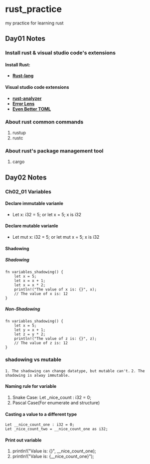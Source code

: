 # rust_practice
my practice for learning rust

## Day01 Notes
### Install rust & visual studio code's extensions
#### Install Rust:
- __[Rust-lang](https://www.rust-lang.org/tools/install)__

#### Visual studio code extensions
- __[rust-analyzer](https://marketplace.visualstudio.com/items?itemName=rust-lang.rust-analyzer)__
- __[Error Lens](https://marketplace.visualstudio.com/items?itemName=usernamehw.errorlens)__
- __[Even Better TOML](https://marketplace.visualstudio.com/items?itemName=tamasfe.even-better-toml)__

### About rust common commands
1. rustup
1. rustc
### About rust's package management tool
1. cargo


## Day02 Notes
### Ch02_01 Variables
#### Declare immutable varianle
- Let x: i32 = 5; or let x = 5; x is i32
#### Declare mutable varianle
- Let mut x: i32 = 5; or let mut x = 5; x is i32
#### Shadowing
##### Shadowing
    fn variables_shadowing() {
        let x = 5;
        let x = x + 1;
        let x = x * 2;
        println!("The value of x is: {}", x);
        // The value of x is: 12
    }
##### Non-Shadowing
    fn variables_shadowing() {
        let x = 5;
        let y = x + 1;
        let z = y * 2;
        println!("The value of z is: {}", z);
        // The value of z is: 12
    }
### shadowing vs mutable
`1. The shadowing can change datatype, but mutable can't.`
`2. The shadowing is alway immutable.`
#### Naming rule for variable
1. Snake Case: Let _nice_count : i32 = 0;
1. Pascal Case(For enumerate and structure)
#### Casting a value to a different type
    Let __nice_count_one : i32 = 0;
    Let _nice_count_two = __nice_count_one as i32;
#### Print out variable
1. println!("Value is: {}", __nice_count_one);
1. println!("Value is: {__nice_count_one}");

